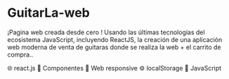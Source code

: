 # GuitarLa-web

¡Pagina web creada  desde cero ! Usando las últimas tecnologías del ecosistema JavaScript, incluyendo ReactJS, la creación de una aplicación web moderna de venta de guitaras donde se realiza la web + el carrito de compra..

🌐 react.js 
🎨 Componentes 
📱 Web responsive
⚙️ localStorage
🔗 JavaScript